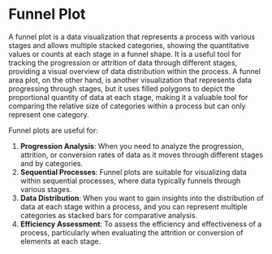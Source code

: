 # Funnel Plot

A funnel plot is a data visualization that represents a process with various stages and allows multiple stacked categories, showing the quantitative values or counts at each stage in a funnel shape. It is a useful tool for tracking the progression or attrition of data through different stages, providing a visual overview of data distribution within the process. A funnel area plot, on the other hand, is another visualization that represents data progressing through stages, but it uses filled polygons to depict the proportional quantity of data at each stage, making it a valuable tool for comparing the relative size of categories within a process but can only represent one category.

Funnel plots are useful for:

1. **Progression Analysis**: When you need to analyze the progression, attrition, or conversion rates of data as it moves through different stages and by categories.
2. **Sequential Processes**: Funnel plots are suitable for visualizing data within sequential processes, where data typically funnels through various stages.
3. **Data Distribution**: When you want to gain insights into the distribution of data at each stage within a process, and you can represent multiple categories as stacked bars for comparative analysis.
4. **Efficiency Assessment**: To assess the efficiency and effectiveness of a process, particularly when evaluating the attrition or conversion of elements at each stage.
